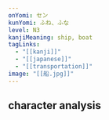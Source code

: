 ```yaml
---
onYomi: セン
kunYomi: ふね、ふな
level: N3
kanjiMeaning: ship, boat
tagLinks:
  - "[[kanji]]"
  - "[[japanese]]"
  - "[[transportation]]"
image: "[[船.jpg]]"
---
```

## character analysis